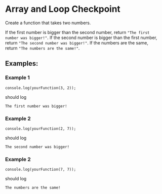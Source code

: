 # Array and Loop Checkpoint
Create a function that takes two numbers.

If the first number is bigger than the second number, return `"The first number was bigger!"`.
If the second number is bigger than the first number, return `"The second number was bigger!"`.
If the numbers are the same, return `"The numbers are the same!"`.

## Examples:

### Example 1

```
console.log(yourFunction(3, 2));
```

should log 

```
The first number was bigger!
```

### Example 2

```
console.log(yourFunction(2, 7));
```

should log


```
The second number was bigger!
```

### Example 2

```
console.log(yourFunction(7, 7));
```

should log


```
The numbers are the same!
```

